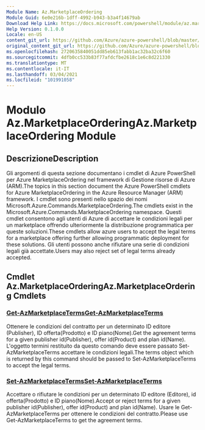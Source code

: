 ```yaml
---
Module Name: Az.MarketplaceOrdering
Module Guid: 6e0e216b-1dff-4992-b943-b3a4f14679ab
Download Help Link: https://docs.microsoft.com/powershell/module/az.marketplaceordering
Help Version: 0.1.0.0
Locale: en-US
content_git_url: https://github.com/Azure/azure-powershell/blob/master/src/MarketplaceOrdering/MarketplaceOrdering/help/Az.MarketplaceOrdering.md
original_content_git_url: https://github.com/Azure/azure-powershell/blob/master/src/MarketplaceOrdering/MarketplaceOrdering/help/Az.MarketplaceOrdering.md
ms.openlocfilehash: 2720635840051dd85eb613fabb1ac32ba32c6f60
ms.sourcegitcommit: 4dfb0cc533b83f77afdcfbe2618c1e6c8d221330
ms.translationtype: MT
ms.contentlocale: it-IT
ms.lasthandoff: 03/04/2021
ms.locfileid: "101991058"
---
```

# <span data-ttu-id="d534f-101">Modulo Az.MarketplaceOrdering</span><span class="sxs-lookup"><span data-stu-id="d534f-101">Az.MarketplaceOrdering Module</span></span>
## <span data-ttu-id="d534f-102">Descrizione</span><span class="sxs-lookup"><span data-stu-id="d534f-102">Description</span></span>
<span data-ttu-id="d534f-103">Gli argomenti di questa sezione documentano i cmdlet di Azure PowerShell per Azure MarketplaceOrdering nel framework di Gestione risorse di Azure (ARM).</span><span class="sxs-lookup"><span data-stu-id="d534f-103">The topics in this section document the Azure PowerShell cmdlets for Azure MarketplaceOrdering in the Azure Resource Manager (ARM) framework.</span></span> <span data-ttu-id="d534f-104">I cmdlet sono presenti nello spazio dei nomi Microsoft.Azure.Commands.MarketplaceOrdering.</span><span class="sxs-lookup"><span data-stu-id="d534f-104">The cmdlets exist in the Microsoft.Azure.Commands.MarketplaceOrdering namespace.</span></span> <span data-ttu-id="d534f-105">Questi cmdlet consentono agli utenti di Azure di accettare le condizioni legali per un marketplace offrendo ulteriormente la distribuzione programmatica per queste soluzioni.</span><span class="sxs-lookup"><span data-stu-id="d534f-105">These cmdlets allow azure users to accept the legal terms for a marketplace offering further allowing programmatic deployment for these solutions.</span></span> <span data-ttu-id="d534f-106">Gli utenti possono anche rifiutare una serie di condizioni legali già accettate.</span><span class="sxs-lookup"><span data-stu-id="d534f-106">Users may also reject set of legal terms already accepted.</span></span>

## <span data-ttu-id="d534f-107">Cmdlet Az.MarketplaceOrdering</span><span class="sxs-lookup"><span data-stu-id="d534f-107">Az.MarketplaceOrdering Cmdlets</span></span>
### [<span data-ttu-id="d534f-108">Get-AzMarketplaceTerms</span><span class="sxs-lookup"><span data-stu-id="d534f-108">Get-AzMarketplaceTerms</span></span>](Get-AzMarketplaceTerms.md)
<span data-ttu-id="d534f-109">Ottenere le condizioni del contratto per un determinato ID editore (Publisher), ID offerta(Prodotto) e ID piano(Nome).</span><span class="sxs-lookup"><span data-stu-id="d534f-109">Get the agreement terms for a given publisher id(Publisher), offer id(Product) and plan id(Name).</span></span> <span data-ttu-id="d534f-110">L'oggetto termini restituito da questo comando deve essere passato Set-AzMarketplaceTerms accettare le condizioni legali.</span><span class="sxs-lookup"><span data-stu-id="d534f-110">The terms object which is returned by this command should be passed to Set-AzMarketplaceTerms to accept the legal terms.</span></span>

### [<span data-ttu-id="d534f-111">Set-AzMarketplaceTerms</span><span class="sxs-lookup"><span data-stu-id="d534f-111">Set-AzMarketplaceTerms</span></span>](Set-AzMarketplaceTerms.md)
<span data-ttu-id="d534f-112">Accettare o rifiutare le condizioni per un determinato ID editore (Editore), id offerta(Prodotto) e ID piano(Nome).</span><span class="sxs-lookup"><span data-stu-id="d534f-112">Accept or reject terms for a given publisher id(Publisher), offer id(Product) and plan id(Name).</span></span> <span data-ttu-id="d534f-113">Usare le Get-AzMarketplaceTerms per ottenere le condizioni del contratto.</span><span class="sxs-lookup"><span data-stu-id="d534f-113">Please use Get-AzMarketplaceTerms to get the agreement terms.</span></span>

